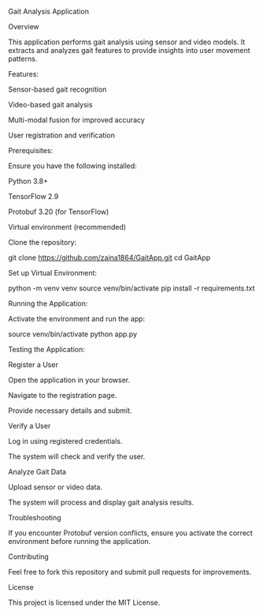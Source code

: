 Gait Analysis Application

Overview

This application performs gait analysis using sensor and video models. It extracts and analyzes gait features to provide insights into user movement patterns.

Features:

Sensor-based gait recognition

Video-based gait analysis

Multi-modal fusion for improved accuracy

User registration and verification

Prerequisites:

Ensure you have the following installed:

Python 3.8+

TensorFlow 2.9

Protobuf 3.20 (for TensorFlow)


Virtual environment (recommended)

Clone the repository:

git clone https://github.com/zaina1864/GaitApp.git
cd GaitApp

Set up Virtual Environment:

python -m venv venv
source venv/bin/activate
pip install -r requirements.txt 



Running the Application:

Activate the environment and run the app:

source venv/bin/activate 
python app.py


Testing the Application:

Register a User

Open the application in your browser.

Navigate to the registration page.

Provide necessary details and submit.

Verify a User

Log in using registered credentials.

The system will check and verify the user.

Analyze Gait Data

Upload sensor or video data.

The system will process and display gait analysis results.

Troubleshooting

If you encounter Protobuf version conflicts, ensure you activate the correct environment before running the application.



Contributing

Feel free to fork this repository and submit pull requests for improvements.

License

This project is licensed under the MIT License.
